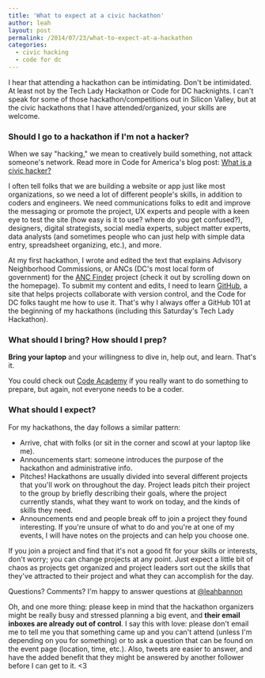 ```yaml
---
title: 'What to expect at a civic hackathon'
author: leah
layout: post
permalink: /2014/07/23/what-to-expect-at-a-hackathon
categories:
  - civic hacking
  - code for dc
---
```


I hear that attending a hackathon can be intimidating. Don't be intimidated. At least not by the Tech Lady Hackathon or Code for DC hacknights. I can't speak for some of those hackathon/competitions out in Silicon Valley, but at the civic hackathons that I have attended/organized, your skills are welcome.

### Should I go to a hackathon if I'm not a hacker?

When we say "hacking," we mean to creatively build something, not attack someone's network. Read more in Code for America's blog post: [What is a civic hacker?](http://www.codeforamerica.org/blog/2013/05/06/what-is-a-civic-hacker/)

I often tell folks that we are building a website or app just like most organizations, so we need a lot of different people's skills, in addition to coders and engineers. We need communications folks to edit and improve the messaging or promote the project, UX experts and people with a keen eye to test the site (how easy is it to use? where do you get confused?), designers, digital strategists, social media experts, subject matter experts, data analysts (and sometimes people who can just help with simple data entry, spreadsheet organizing, etc.), and more.

At my first hackathon, I wrote and edited the text that explains Advisory Neighborhood Commissions, or ANCs (DC's most local form of government) for the [ANC Finder](http://ancfinder.org) project (check it out by scrolling down on the homepage). To submit my content and edits, I need to learn [GitHub](http://github.com), a site that helps projects collaborate with version control, and the Code for DC folks taught me how to use it. That's why I always offer a GitHub 101 at the beginning of my hackathons (including this Saturday's Tech Lady Hackathon).

### What should I bring? How should I prep?

**Bring your laptop** and your willingness to dive in, help out, and learn. That's it.

You could check out [Code Academy](http://www.codecademy.com/) if you really want to do something to prepare, but again, not everyone needs to be a coder.

### What should I expect?

For my hackathons, the day follows a similar pattern:

* Arrive, chat with folks (or sit in the corner and scowl at your laptop like me).
* Announcements start: someone introduces the purpose of the hackathon and administrative info.
* Pitches! Hackathons are usually divided into several different projects that you'll work on throughout the day. Project leads pitch their project to the group by briefly describing their goals, where the project currently stands, what they want to work on today, and the kinds of skills they need.
* Announcements end and people break off to join a project they found interesting. If you're unsure of what to do and you're at one of my events, I will have notes on the projects and can help you choose one. 

If you join a project and find that it's not a good fit for your skills or interests, don't worry; you can change projects at any point. Just expect a little bit of chaos as projects get organized and project leaders sort out the skills that they've attracted to their project and what they can accomplish for the day.

Questions? Comments? I'm happy to answer questions at [@leahbannon](http://twitter.com/leahbannon)

Oh, and one more thing: please keep in mind that the hackathon organizers might be really busy and stressed planning a big event, and **their email inboxes are already out of control**. I say this with love: please don't email me to tell me you that something came up and you can't attend (unless I'm depending on you for something) or to ask a question that can be found on the event page (location, time, etc.). Also, tweets are easier to answer, and have the added benefit that they might be answered by another follower before I can get to it. <3
